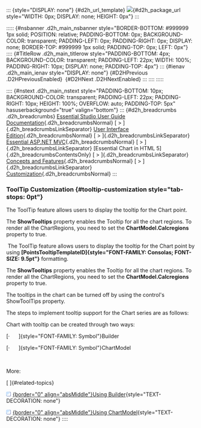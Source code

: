 ::: {style="DISPLAY: none"}
[](ms-xhelp:///?Id=d2h_url_template){#d2h_url_template} ![](!package_url!){#d2h_package_url style="WIDTH: 0px; DISPLAY: none; HEIGHT: 0px"}
:::

::::: {#nsbanner .d2h_main_nsbanner style="BORDER-BOTTOM: #999999 1px solid; POSITION: relative; PADDING-BOTTOM: 0px; BACKGROUND-COLOR: transparent; PADDING-LEFT: 0px; PADDING-RIGHT: 0px; DISPLAY: none; BORDER-TOP: #999999 1px solid; PADDING-TOP: 0px; LEFT: 0px"}
:::: {#TitleRow .d2h_main_titlerow style="PADDING-BOTTOM: 4px; BACKGROUND-COLOR: transparent; PADDING-LEFT: 22px; WIDTH: 100%; PADDING-RIGHT: 10px; DISPLAY: none; PADDING-TOP: 4px"}
::: {#ienav .d2h_main_ienav style="DISPLAY: none"}
[](ms-xhelp:///?Id=df440cf5-6f91-4cb7-a651-4caa1e27eb3d){#D2HPrevious .D2HPreviousEnabled}  [](ms-xhelp:///?Id=7e803b4e-a455-4c3a-9738-b9942acad7fa){#D2HNext .D2HNextEnabled}
:::
::::
:::::

:::: {#nstext .d2h_main_nstext style="PADDING-BOTTOM: 10px; BACKGROUND-COLOR: transparent; PADDING-LEFT: 22px; PADDING-RIGHT: 10px; HEIGHT: 100%; OVERFLOW: auto; PADDING-TOP: 5px" hasuserbackground="true" valign="bottom"}
::: {#d2h_breadcrumbs .d2h_breadcrumbs}
[Essential Studio User Guide Documentation](ms-xhelp:///?Id=12457748-09e3-4d74-a240-8e049cedf030){.d2h_breadcrumbsNormal} [ \> ]{.d2h_breadcrumbsLinkSeparator} [User Interface Edition](ms-xhelp:///?Id=c29296b7-531c-413b-a0ec-488ca1f7f669){.d2h_breadcrumbsNormal} [ \> ]{.d2h_breadcrumbsLinkSeparator} [Essential ASP.NET MVC](ms-xhelp:///?Id=4b14e7d1-65c4-4f67-b1aa-2c37709905a5){.d2h_breadcrumbsNormal} [ \> ]{.d2h_breadcrumbsLinkSeparator} [Essential Chart in HTML 5]{.d2h_breadcrumbsContentsOnly} [ \> ]{.d2h_breadcrumbsLinkSeparator} [Concepts and Features](ms-xhelp:///?Id=67645206-a62c-4d69-9ad4-52c865a681a5){.d2h_breadcrumbsNormal} [ \> ]{.d2h_breadcrumbsLinkSeparator} [Customization](ms-xhelp:///?Id=26b6dc70-7ca4-458b-89bf-66c1a18829ae){.d2h_breadcrumbsNormal}
:::

### ToolTip Customization {#tooltip-customization style="tab-stops: 0pt"}

The ToolTip feature allows users to display the tooltip for the Chart point.

The **ShowTooltips** property enables the Tooltip for all the chart regions. To render all the ChartRegions, you need to set the **ChartModel.Calcregions** property to true.

 The ToolTip feature allows users to display the tooltip for the Chart point by using **[PointsTooltipTemplateID]{style="FONT-FAMILY: Consolas; FONT-SIZE: 9.5pt"}** formatting.

The **ShowTooltips** property enables the Tooltip for all the chart regions. To render all the ChartRegions, you need to set the **ChartModel.Calcregions** property to true.

The tooltips in the chart can be turned off by using the control\'s ShowToolTips property.

The steps to implement tooltip support for the Chart series are as follows:

Chart with tooltip can be created through two ways:

[·      ]{style="FONT-FAMILY: Symbol"}Builder

[·      ]{style="FONT-FAMILY: Symbol"}ChartModel

 

More:

[ ]{#related-topics}

[![](button.gif){border="0" align="absMiddle"}Using Builder](ms-xhelp:///?Id=461d4209-02b8-4caa-acc3-972f88be9f06){style="TEXT-DECORATION: none"}

[![](button.gif){border="0" align="absMiddle"}Using ChartModel](ms-xhelp:///?Id=ed0e541b-0543-45b0-84ac-bb4a75dc98f6){style="TEXT-DECORATION: none"}
::::
